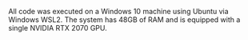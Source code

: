 All code was executed on a Windows 10 machine using Ubuntu via Windows WSL2. The system has 48GB of RAM and is equipped with a single NVIDIA RTX 2070 GPU.
